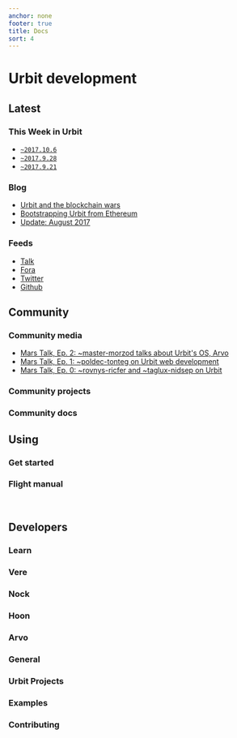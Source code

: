 ```yaml
---
anchor: none
footer: true
title: Docs
sort: 4
---
```


<div class="lead">
    <div class="logo inverse"></div>
    <h1 class="blue i-b">Urbit development</h1>
</div>

<h2>Latest</h2>

<div class="row head">
    <div class="col-md-4">
        <h3>This Week in Urbit</h3>
        <ul>
            <li><a href="https://urbit.org/fora"><code>~2017.10.6</code></a></li>
            <li><a href="https://urbit.org/fora"><code>~2017.9.28</code></a></li>
            <li><a href="https://urbit.org/fora"><code>~2017.9.21</code></a></li>
        </ul>
    </div>
    <div class="col-md-4">
        <h3>Blog</h3>
        <ul>
            <li><a href="https://urbit.org/blog/2017.9-critique/">Urbit and the blockchain wars</a></li>
            <li><a href="https://urbit.org/blog/2017.9-eth/">Bootstrapping Urbit from Ethereum</a></li>
            <li><a href="https://urbit.org/blog/2017.8-update/">Update: August 2017</a></li>
        </ul>
    </div>
    <div class="col-md-4">
        <h3>Feeds</h3>
        <ul>
            <li><a href="https://urbit.org/docs/using/messaging">Talk</a></li>
            <li><a href="https://urbit.org/fora">Fora</a></li>
            <li><a href="https://twitter.com/urbit">Twitter</a></li>
            <li><a href="https://github.com/urbit">Github</a></li>
        </ul>
    </div>
</div>

<h2>Community</h2>

<div class="row head">
    <div class="col-md-4">
        <h3>Community media</h3>
        <ul>
            <li><a href="https://www.youtube.com/watch?v=kh4Ai5YXFaA">Mars Talk, Ep. 2: ~master-morzod talks about Urbit's OS, Arvo</a></li>
            <li><a href="https://www.youtube.com/watch?v=lX0xx70TcJE">Mars Talk, Ep. 1: ~poldec-tonteg on Urbit web development</a></li>
            <li><a href="https://www.youtube.com/watch?v=LFalNG4eTqU">Mars Talk, Ep. 0: ~rovnys-ricfer and ~taglux-nidsep on Urbit</a></li>
        </ul>
    </div>
    <div class="col-md-4">
        <h3>Community projects</h3>
        <list dataPath="/docs/community/projects"></list>
    </div>
    <div class="col-md-4">
        <h3>Community docs</h3>
        <list dataPath="/docs/community/docs"></list>
    </div>
</div>

<h2>Using</h2>
<div class="row">
    <div class="col-md-5">
        <h3>Get started</h3>
        <list dataPath="/docs/using/get-started"></list>
    </div>
    <div class="col-md-5">
        <h3>Flight manual</h3>
        <list dataPath="/docs/using/manual"></list>
    </div>
</div>

<br />

<h2>Developers</h2>
<div class="col-md-12 head">
<div class="row">
    <div class="sections col-md-5">
        <h3>Learn</h3>
        <list dataPath="/docs/byte"></list>
        <h3>Vere</h3>
        <list dataPath="/docs/vere"></list>
        <h3>Nock</h3>
        <list dataPath="/docs/nock"></list>
        <h3>Hoon</h3>
        <list dataPath="/docs/hoon"></list>
        <h3>Arvo</h3>
        <list dataPath="/docs/arvo"></list>
    </div>
    <div class="sections col-md-5">
        <h3>General</h3>
        <list dataPath="/docs/general"></list>
        <h3>Urbit Projects</h3>
        <list dataPath="/docs/up"></list>
        <h3>Examples</h3>
        <list dataPath="/docs/examples"></list>
        <h3>Contributing</h3>
        <list dataPath="/docs/contributing"></list>
    </div>
</div>
</div>

